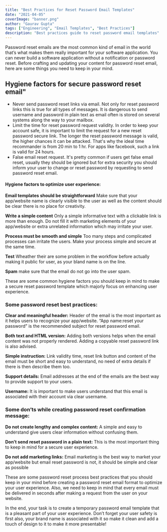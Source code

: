 ```yaml
---
title: "Best Practices for Reset Password Email Templates"
date: "2021-04-05"
coverImage: "banner.png"
author: "Gaurav Gupta"
tags: ["Engineering", "Email Templates", "Best Practices"]
description: "Best practices guide to reset password email templates"
---
```


Password reset emails are the most common kind of email in the world that’s what makes them really important for your software application. You
can never build a software application without a notification or password reset. Before crafting and updating your content for password reset email,
here are some things you need to keep in your mind.

## Hygiene factors for secure password reset email"

- Never send password reset links via email. Not only for reset password links this is true for all types of messages. It is dangerous to send       username and password in plain text as email often is stored on several systems along the way to your mailbox.
- Limit the time for reset password request validity. In order to keep your account safe, it is important to limit the request for a new reset password secure link. The longer the reset password message is valid, the higher chances it can be attacked. That's why the ideal time recommander is from 20 min to 1 hr. For apps like facebook, such a link is valid for 24 hours.
- False email reset request. It's pretty common if users get false email reset, usually they should be ignored but for extra security you should inform your user to change or reset password by requesting to send password reset email.

#### Hygiene factors to optimize user experience:

**Email templates should be straightforward** 
Make sure that your app/website name is clearly visible to the user as well as the content should be clear there is no place for creativity.

**Write a simple content** 
Only a simple informative text with a clickable link is more than enough. Do not fill it with marketing elements of your app/website or extra unrelated information which may irritate your user.

**Process must be smooth and simple** 
Too many steps and complicated processes can irritate the users. Make your process simple and secure at the same time.

**Test**
Wheather their are some problem in the workflow before actually making it public for user, as your bland name is on the line.

**Spam**
make sure that the email do not go into the user spam.

These are some common hygiene factors you should keep in mind to make a secure reset password template which majorly focus on enhancing user experience.

### Some password reset best practices:

**Clear and meaningful header:** 
Header of the email is the most important as it helps users to recognize your app/website. “App name:reset your password” is the recommended subject for reset password email.

**Both text and HTML version:** 
Adding both versions helps when the email content was not properly rendered. Adding a copyable reset password link is also advised.

**Simple instruction:** 
Link validity time, reset link button and content of the email must be short and easy to understand, no need of extra details if there is then describe them too.

**Support details:** 
Email addresses at the end of the emails are the best way to provide support to your users.

**Username:** 
It is important to make users understand that this email is associated with their account via clear username.

### Some don’ts while creating password reset confirmation message:

**Do not create lengthy and complex content:**
A simple and easy to understand give users clear information without confusing them.

**Don’t send reset password in a plain text:**
This is the most important thing to keep in mind for a secure user experience.

**Do not add marketing links:** Email marketing is the best way to market your app/website but email reset password is not, it should be simple and clear as possible

These are some password reset process best practices that you should keep in your mind before creating a password reset email format to optimize your user experience. Also, we need to keep in mind that every email must be delivered in seconds after making a request from the user on your website.

In the end, your task is to create a temporary password email template that is a pleasant part of your user experience. Don’t forget your user safety is first also, your brand name is associated with it so make it clean and add a touch of design to it to make it more presentable!
